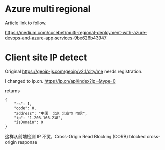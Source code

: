 # Azure multi regional
Article link to follow.

https://medium.com/codebet/multi-regional-deployment-with-azure-devops-and-azure-app-services-9be626b43947


# Client site IP detect
Original https://geoip-js.com/geoip/v2.1/city/me needs registration. 

I changed to ip.cn. https://ip.cn/api/index?ip=&type=0

returns

```
{
	"rs": 1,
	"code": 0,
	"address": "中国  北京 北京市 电信",
	"ip": "1.203.166.238",
	"isDomain": 0
}
```

这样从前端检测 IP 不灵，Cross-Origin Read Blocking (CORB) blocked cross-origin response